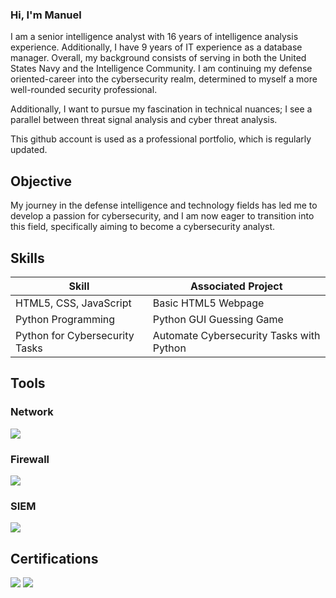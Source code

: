 ### Hi, I'm Manuel

I am a senior intelligence analyst with 16 years of intelligence analysis experience. Additionally, I have 9 years of IT experience as a database manager. Overall, my background consists of serving in both the United States Navy and the Intelligence Community. I am continuing my defense oriented-career into the cybersecurity realm, determined to myself a more well-rounded security professional. 

Additionally, I want to pursue my fascination in technical nuances; I see a parallel between threat signal analysis and cyber threat analysis.

This github account is used as a professional portfolio, which is regularly updated.
## Objective

My journey in the defense intelligence and technology fields has led me to develop a passion for cybersecurity, and I am now eager to transition into this field, specifically aiming to become a cybersecurity analyst.

## Skills
| Skill                                         | Associated Project                     |
|-----------------------------------------------|----------------------------------------|
|HTML5, CSS, JavaScript                         |Basic HTML5 Webpage                     |
|Python Programming                             |Python GUI Guessing Game                |
|Python for Cybersecurity Tasks                 |Automate Cybersecurity Tasks with Python|

## Tools

### Network
<div>
    <img src="https://img.shields.io/badge/-Wireshark-1679A7?&style=for-the-badge&logo=Wireshark&logoColor=white" />
</div>

### Firewall
<div>
    <img src="https://img.shields.io/badge/-pfSense-00A4EF?&style=for-the-badge&logo=pfSense&logoColor=white" />
</div>

### SIEM
<div>
    <img src="https://img.shields.io/badge/-Splunk-FF0000?&style=for-the-badge&logo=Splunk&logoColor=white" />
</div>

## Certifications
<div>
<img src="https://img.shields.io/badge/-Security%2B-FF0000?&style=for-the-badge&logo=CompTIA&logoColor=white" />
<img src="https://img.shields.io/badge/-CEH-006400?&style=for-the-badge&logo=EC&logoColor=white" />
</div>
<!--
**DominCyber/DominCyber** is a ✨ _special_ ✨ repository because its `README.md` (this file) appears on your GitHub profile.


